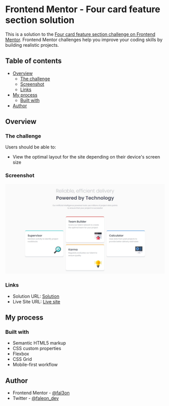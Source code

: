 # Frontend Mentor - Four card feature section solution

This is a solution to the [Four card feature section challenge on Frontend Mentor](https://www.frontendmentor.io/challenges/four-card-feature-section-weK1eFYK). Frontend Mentor challenges help you improve your coding skills by building realistic projects. 

## Table of contents

- [Overview](#overview)
  - [The challenge](#the-challenge)
  - [Screenshot](#screenshot)
  - [Links](#links)
- [My process](#my-process)
  - [Built with](#built-with)
- [Author](#author)

## Overview

### The challenge

Users should be able to:

- View the optimal layout for the site depending on their device's screen size

### Screenshot

![](./result/desktop-view.jpeg)


### Links

- Solution URL: [Solution](https://www.frontendmentor.io/solutions/solution-to-four-card-feature-section-using-flexbox-css-grid-g0PspSUcH)
- Live Site URL: [Live site](https://fmc-card-feature-section.vercel.app/)

## My process

### Built with

- Semantic HTML5 markup
- CSS custom properties
- Flexbox
- CSS Grid
- Mobile-first workflow

## Author

- Frontend Mentor - [@fal3on](https://www.frontendmentor.io/profile/fal3on)
- Twitter - [@faleon_dev](https://twitter.com/faleon_dev)

